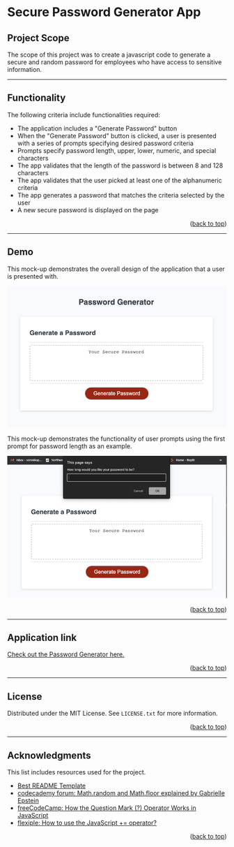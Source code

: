 # Secure Password Generator App

## Project Scope

The scope of this project was to create a javascript code to generate a secure and random password for employees who have access to sensitive information.

---

## Functionality 

The following criteria include functionalities required: 

- The application includes a "Generate Password" button
- When the "Generate Password" button is clicked, a user is presented with a series of prompts specifying desired password criteria 
- Prompts specify password length, upper, lower, numeric, and special characters 
- The app validates that the length of the password is between 8 and 128 characters
- The app validates that the user picked at least one of the alphanumeric criteria
- The app generates a password that matches the criteria selected by the user
- A new secure password is displayed on the page

<p align="right">(<a href="#secure-password-generator-app">back to top</a>)</p>

---

## Demo 

This mock-up demonstrates the overall design of the application that a user is presented with.

![The Password Generator application displays a red button to "Generate Password".](./Assets/imgs/generate-password-demo.png)

This mock-up demonstrates the functionality of user prompts using the first prompt for password length as an example.

![The Password Generator application displays a promt functionality.](./Assets/imgs/generate-password-prompt-demo.png)

<p align="right">(<a href="#secure-password-generator-app">back to top</a>)</p>

---

## Application link

[Check out the Password Generator here.](https://veronika-pomy.github.io/password-generator/)

<p align="right">(<a href="#secure-password-generator-app">back to top</a>)</p>

---

## License

Distributed under the MIT License. See `LICENSE.txt` for more information.

<p align="right">(<a href="#secure-password-generator-app">back to top</a>)</p>

---

## Acknowledgments 

This list includes resources used for the project. 

- [Best README Template](https://github.com/othneildrew/Best-README-Template/blob/master/README.md)
- [codecademy forum: Math.random and Math.floor explained by Gabrielle Epstein](https://www.codecademy.com/forum_questions/50c386a4a122749bc1006ca6)
- [freeCodeCamp: How the Question Mark (?) Operator Works in JavaScript](https://www.freecodecamp.org/news/how-the-question-mark-works-in-javascript/)
- [flexiple: How to use the JavaScript += operator?](https://flexiple.com/javascript/javascript-plus-equal/)

<p align="right">(<a href="#secure-password-generator-app">back to top</a>)</p>